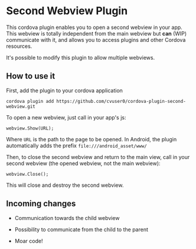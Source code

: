# Second Webview Plugin
This cordova plugin enables you to open a second webview in your app.
This webview is totally independent from the main webview but **can** (WIP) communicate with it, and allows you to access plugins and other Cordova resources.

It's possible to modify this plugin to allow multiple webviews.

## How to use it

First, add the plugin to your cordova application

    cordova plugin add https://github.com/cvuser0/cordova-plugin-second-webview.git

To open a new webview, just call in your app's js:

    webview.Show(URL);

Where `URL` is the path to the page to be opened. In Android, the plugin automatically adds the prefix `file:///android_asset/www/`

Then, to close the second webview and return to the main view, call in your second webview (the opened webview, not the main webview):

    webview.Close();

This will close and destroy the second webview.

## Incoming changes

* Communication towards the child webview

* Possibility to communicate from the child to the parent
 
* Moar code!